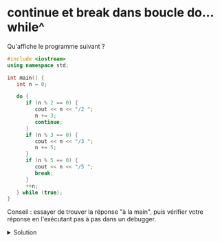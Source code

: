 # continue et break dans boucle do… while^

Qu'affiche le programme suivant ? 


~~~cpp
#include <iostream>
using namespace std;

int main() {
   int n = 0;

   do {
      if (n % 2 == 0) {
         cout << n << "/2 ";
         n += 3;
         continue;
      }
      if (n % 3 == 0) {
         cout << n << "/3 ";
         n += 5;
      }
      if (n % 5 == 0) {
         cout << n << "/5 ";
         break;
      }
      ++n;
   } while (true);
}
~~~

Conseil : essayer de trouver la réponse "à la main", puis vérifier votre réponse en l'exécutant pas à pas dans un debugger.

<details>
<summary>Solution</summary>

~~~
0/2 3/3 9/3 15/3 20/5 
~~~
</details>